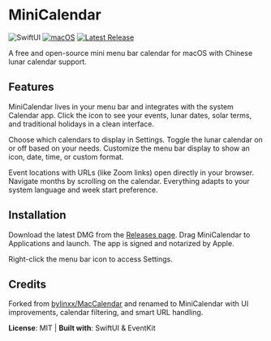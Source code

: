 # MiniCalendar

![SwiftUI](https://img.shields.io/badge/SwiftUI-EC662F?style=flat&logo=swift&logoColor=white)
[![macOS](https://img.shields.io/badge/macOS-14.0+-green.svg)](https://github.com/pingfan-hu/MiniCalendar)
[![Latest Release](https://img.shields.io/github/v/release/pingfan-hu/MiniCalendar)](https://github.com/pingfan-hu/MiniCalendar/releases)

A free and open-source mini menu bar calendar for macOS with Chinese lunar calendar support.

## Features

MiniCalendar lives in your menu bar and integrates with the system Calendar app. Click the icon to see your events, lunar dates, solar terms, and traditional holidays in a clean interface.

Choose which calendars to display in Settings. Toggle the lunar calendar on or off based on your needs. Customize the menu bar display to show an icon, date, time, or custom format.

Event locations with URLs (like Zoom links) open directly in your browser. Navigate months by scrolling on the calendar. Everything adapts to your system language and week start preference.

## Installation

Download the latest DMG from the [Releases page](https://github.com/pingfan-hu/MiniCalendar/releases). Drag MiniCalendar to Applications and launch. The app is signed and notarized by Apple.

Right-click the menu bar icon to access Settings.

## Credits

Forked from [bylinxx/MacCalendar](https://github.com/bylinxx/MacCalendar) and renamed to MiniCalendar with UI improvements, calendar filtering, and smart URL handling.

**License**: MIT | **Built with**: SwiftUI & EventKit
